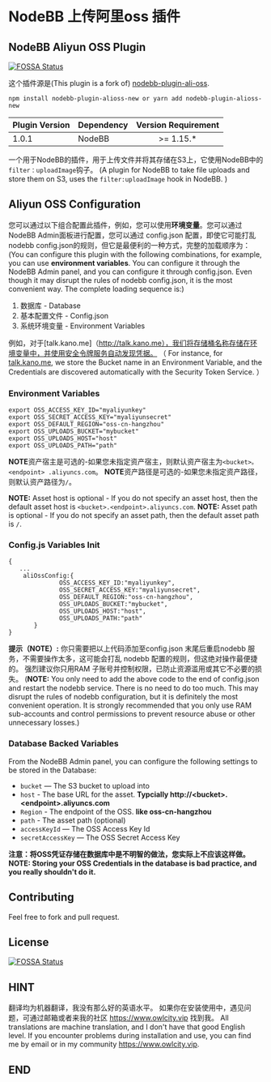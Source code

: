 # NodeBB 上传阿里oss 插件 
## NodeBB Aliyun OSS Plugin

[![FOSSA Status](https://app.fossa.com/api/projects/git%2Bgithub.com%2Fcgh1999520%2Fnodebb-plugin-alioss-new.svg?type=shield)](https://app.fossa.com/projects/git%2Bgithub.com%2Fcgh1999520%2Fnodebb-plugin-alioss-new?ref=badge_shield)

这个插件源是(This plugin is a fork of) [nodebb-plugin-ali-oss](https://github.com/ziofat/nodebb-plugin-ali-oss).
 
`npm install nodebb-plugin-alioss-new or yarn add nodebb-plugin-alioss-new`

| Plugin Version | Dependency     | Version Requirement     |
| ---------------| -------------- |:-----------------------:|
| 1.0.1          | NodeBB         | >= 1.15.* |

一个用于NodeBB的插件，用于上传文件并将其存储在S3上，它使用NodeBB中的`filter：uploadImage`钩子。 
(A plugin for NodeBB to take file uploads and store them on S3, uses the `filter:uploadImage` hook in NodeBB. )

## Aliyun OSS Configuration

您可以通过以下组合配置此插件，例如，您可以使用**环境变量**。您可以通过NodeBB Admin面板进行配置，您可以通过 config.json 配置，即使它可能打乱 nodebb config.json的规则，但它是最便利的一种方式，完整的加载顺序为：
(You can configure this plugin with the following combinations, for example, you can use **environment variables**. You can configure it through the NodeBB Admin panel, and you can configure it through config.json. Even though it may disrupt the rules of nodebb config.json, it is the most convenient way. The complete loading sequence is:)

1. 数据库 - Database
3. 基本配置文件 - Config.json
2. 系统环境变量 - Environment Variables

例如，对于[talk.kano.me]（http://talk.kano.me），我们将存储桶名称存储在环境变量中，并使用安全令牌服务自动发现凭据。 （
For instance, for [talk.kano.me](http://talk.kano.me), we store the Bucket name in an Environment Variable, and the Credentials are discovered automatically with the Security Token Service.
）
### Environment Variables

```
export OSS_ACCESS_KEY_ID="myaliyunkey"
export OSS_SECRET_ACCESS_KEY="myaliyunsecret"
export OSS_DEFAULT_REGION="oss-cn-hangzhou"
export OSS_UPLOADS_BUCKET="mybucket"
export OSS_UPLOADS_HOST="host"
export OSS_UPLOADS_PATH="path"
```

**NOTE**资产宿主是可选的-如果您未指定资产宿主，则默认资产宿主为`<bucket>。<endpoint> .aliyuncs.com`。 **NOTE**资产路径是可选的-如果您未指定资产路径，则默认资产路径为`/`。

**NOTE:** Asset host is optional - If you do not specify an asset host, then the default asset host is `<bucket>.<endpoint>.aliyuncs.com`.
**NOTE:** Asset path is optional - If you do not specify an asset path, then the default asset path is `/`.

### Config.js Variables Init
```
{
   ...
    aliOssConfig:{
              OSS_ACCESS_KEY_ID:"myaliyunkey",
              OSS_SECRET_ACCESS_KEY:"myaliyunsecret",
              OSS_DEFAULT_REGION:"oss-cn-hangzhou",
              OSS_UPLOADS_BUCKET:"mybucket",
              OSS_UPLOADS_HOST:"host",
              OSS_UPLOADS_PATH:"path"
       }
}
```
 **提示（NOTE）:** 你只需要把以上代码添加至config.json 末尾后重启nodebb 服务，不需要操作太多，这可能会打乱 nodebb 配置的规则，但这绝对操作最便捷的。 强烈建议你只用RAM 子账号并控制权限，已防止资源滥用或其它不必要的损失。
  (**NOTE:** You only need to add the above code to the end of config.json and restart the nodebb service. There is no need to do too much. This may disrupt the rules of nodebb configuration, but it is definitely the most convenient operation. It is strongly recommended that you only use RAM sub-accounts and control permissions to prevent resource abuse or other unnecessary losses.)
 
### Database Backed Variables

From the NodeBB Admin panel, you can configure the following settings to be stored in the Database:

* `bucket` — The S3 bucket to upload into
* `host` - The base URL for the asset.  **Typcially http://\<bucket\>.\<endpoint\>.aliyuncs.com**
* `Region` - The endpoint of the OSS. **like oss-cn-hangzhou**
* `path` - The asset path (optional)
* `accessKeyId` — The OSS Access Key Id
* `secretAccessKey` — The OSS Secret Access Key

**注意：将OSS凭证存储在数据库中是不明智的做法，您实际上不应该这样做。**
**NOTE: Storing your OSS Credentials in the database is bad practice, and you really shouldn't do it.**

## Contributing
Feel free to fork and pull request.

## License
[![FOSSA Status](https://app.fossa.com/api/projects/git%2Bgithub.com%2Fcgh1999520%2Fnodebb-plugin-alioss-new.svg?type=large)](https://app.fossa.com/projects/git%2Bgithub.com%2Fcgh1999520%2Fnodebb-plugin-alioss-new?ref=badge_large)

## HINT
 翻译均为机器翻译，我没有那么好的英语水平。 如果你在安装使用中，遇见问题，可通过邮箱或者来我的社区 https://www.owlcity.vip 找到我。
 All translations are machine translation, and I don't have that good English level. If you encounter problems during installation and use, you can find me by email or in my community https://www.owlcity.vip.

## END